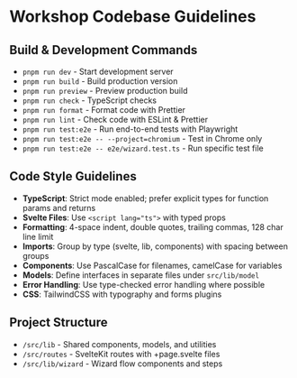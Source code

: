 # Workshop Codebase Guidelines

## Build & Development Commands
- `pnpm run dev` - Start development server
- `pnpm run build` - Build production version
- `pnpm run preview` - Preview production build
- `pnpm run check` - TypeScript checks
- `pnpm run format` - Format code with Prettier
- `pnpm run lint` - Check code with ESLint & Prettier
- `pnpm run test:e2e` - Run end-to-end tests with Playwright
- `pnpm run test:e2e -- --project=chromium` - Test in Chrome only
- `pnpm run test:e2e -- e2e/wizard.test.ts` - Run specific test file

## Code Style Guidelines
- **TypeScript**: Strict mode enabled; prefer explicit types for function params and returns
- **Svelte Files**: Use `<script lang="ts">` with typed props
- **Formatting**: 4-space indent, double quotes, trailing commas, 128 char line limit
- **Imports**: Group by type (svelte, lib, components) with spacing between groups
- **Components**: Use PascalCase for filenames, camelCase for variables
- **Models**: Define interfaces in separate files under `src/lib/model`
- **Error Handling**: Use type-checked error handling where possible
- **CSS**: TailwindCSS with typography and forms plugins

## Project Structure
- `/src/lib` - Shared components, models, and utilities
- `/src/routes` - SvelteKit routes with +page.svelte files
- `/src/lib/wizard` - Wizard flow components and steps
